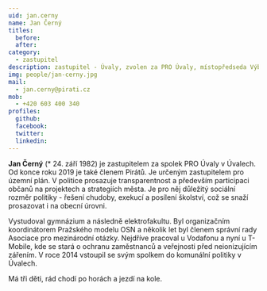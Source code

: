 ```yaml
---
uid: jan.cerny
name: Jan Černý
titles:
  before:
  after:
category:
  - zastupitel
description: zastupitel - Úvaly, zvolen za PRO Úvaly, místopředseda Výboru pro regionální rozvoj SčK
img: people/jan-cerny.jpg
mail:
  - jan.cerny@pirati.cz
mob:
  - +420 603 400 340
profiles:
  github:
  facebook:
  twitter:
  linkedin:
---
```

**Jan Černý** (* 24. září 1982) je zastupitelem za spolek PRO Úvaly v Úvalech. Od konce roku 2019 je také členem Pirátů. Je určeným zastupitelem pro územní plán. V politice prosazuje transparentnost a především participaci občanů na projektech a strategiích města. Je pro něj důležitý sociální rozměr politiky - řešení chudoby, exekucí a posílení školství, což se snaží prosazovat i na obecní úrovni.

Vystudoval gymnázium a následně elektrofakultu. Byl organizačním koordinátorem Pražského modelu OSN a několik let byl členem správní rady Asociace pro mezinárodní otázky. Nejdříve pracoval u Vodafonu a nyní u T-Mobile, kde se stará o ochranu zaměstnanců a veřejnosti před neionizujícím zářením. V roce 2014 vstoupil se svým spolkem do komunální politiky v Úvalech.

Má tři děti, rád chodí po horách a jezdí na kole.

